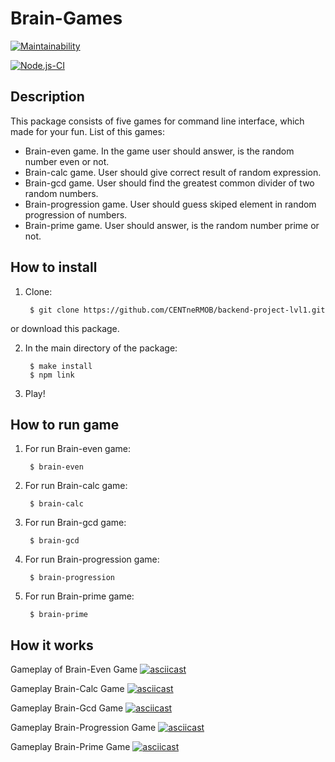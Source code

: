 # Brain-Games
[![Maintainability](https://api.codeclimate.com/v1/badges/a99a88d28ad37a79dbf6/maintainability)](https://codeclimate.com/github/CENTneRMOB/backend-project-lvl1)

[![Node.js-CI](https://github.com/CENTneRMOB/backend-project-lvl1/workflows/Node.js-CI/badge.svg)](https://github.com/CENTneRMOB/backend-project-lvl1/actions)

## Description
This package consists of five games for command line interface, which made for your fun. List of this games:
- Brain-even game. In the game user should answer, is the random number even or not.
- Brain-calc game. User should give correct result of random expression.
- Brain-gcd game. User should find the greatest common divider of two random numbers.
- Brain-progression game. User should guess skiped element in   random progression of numbers.
- Brain-prime game. User should answer, is the random number prime or not.

## How to install
1. Clone:

        $ git clone https://github.com/CENTneRMOB/backend-project-lvl1.git
    
or download this package.

2. In the main directory of the package:

        $ make install
        $ npm link

3. Play!

## How to run game
1. For run Brain-even game:

        $ brain-even

1. For run Brain-calc game:

        $ brain-calc

1. For run Brain-gcd game:

        $ brain-gcd

1. For run Brain-progression game:

        $ brain-progression

1. For run Brain-prime game:

        $ brain-prime

## How it works

Gameplay of Brain-Even Game
[![asciicast](https://asciinema.org/a/330568.svg)](https://asciinema.org/a/330568)

Gameplay Brain-Calc Game
[![asciicast](https://asciinema.org/a/330570.svg)](https://asciinema.org/a/330570)

Gameplay Brain-Gcd Game
[![asciicast](https://asciinema.org/a/330572.svg)](https://asciinema.org/a/330572)

Gameplay Brain-Progression Game
[![asciicast](https://asciinema.org/a/330573.svg)](https://asciinema.org/a/330573)

Gameplay Brain-Prime Game
[![asciicast](https://asciinema.org/a/330574.svg)](https://asciinema.org/a/330574)